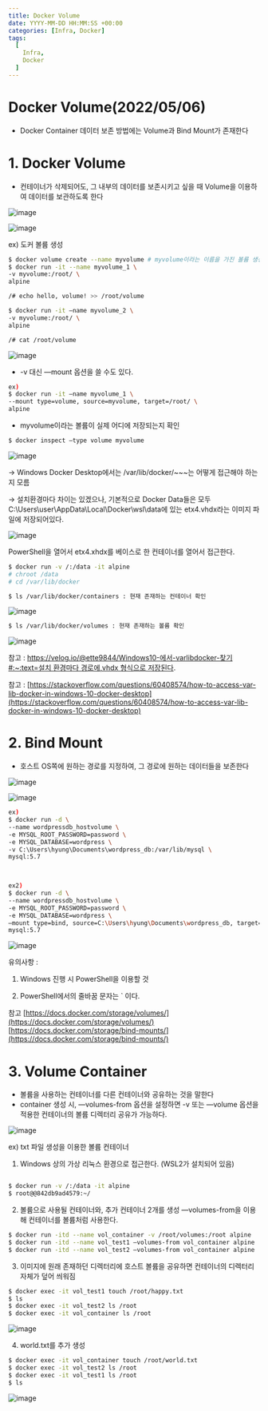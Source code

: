 ```yaml
---
title: Docker Volume
date: YYYY-MM-DD HH:MM:SS +00:00
categories: [Infra, Docker]
tags:
  [
    Infra,
    Docker
  ]
---
```



# Docker Volume(2022/05/06)

- Docker Container 데이터 보존 방법에는 Volume과 Bind Mount가 존재한다

# 1. Docker Volume

- 컨테이너가 삭제되어도, 그 내부의 데이터를 보존시키고 싶을 때 Volume을 이용하여 데이터를 보관하도록 한다

![image](https://user-images.githubusercontent.com/12759500/229355979-248d03f9-c11e-42a5-a3d1-23b33dc2bb82.png)

![image](https://user-images.githubusercontent.com/12759500/229355985-491cd9ff-865b-4e0e-8da0-4711cab515ba.png)

ex) 도커 볼륨 생성

```bash
$ docker volume create --name myvolume # myvolume이라는 이름을 가진 볼륨 생성
$ docker run -it --name myvolume_1 \
-v myvolume:/root/ \
alpine
```

```bash
/# echo hello, volume! >> /root/volume
```

```bash
$ docker run -it —name myvolume_2 \
-v myvolume:/root/ \
alpine
```

```bash
/# cat /root/volume
```

![image](https://user-images.githubusercontent.com/12759500/229356004-4059c350-f3a6-4702-84c0-a44ed48a83d8.png)

- -v 대신 —mount 옵션을 쓸 수도 있다.

```bash
ex)
$ docker run -it —name myvolume_1 \
--mount type=volume, source=myvolume, target=/root/ \
alpine
```

- myvolume이라는 볼륨이 실제 어디에 저장되는지 확인

```bash
$ docker inspect —type volume myvolume
```

![image](https://user-images.githubusercontent.com/12759500/229356015-9dabc70e-2306-4e63-af2b-6d46b9f617a5.png)

→ Windows Docker Desktop에서는 /var/lib/docker/~~~는 어떻게 접근해야 하는지 모름

→ 설치환경마다 차이는 있겠으나, 기본적으로 Docker Data들은 모두
C:\Users\user\AppData\Local\Docker\wsl\data에 있는 etx4.vhdx라는 이미지 파일에 저장되어있다.

![image](https://user-images.githubusercontent.com/12759500/229356033-7ad46094-7786-4658-a058-3d5ab3204e92.png)

PowerShell을 열어서 etx4.xhdx를 베이스로 한 컨테이너를 열어서 접근한다.

```bash
$ docker run -v /:/data -it alpine
# chroot /data
# cd /var/lib/docker
```

```bash
$ ls /var/lib/docker/containers : 현재 존재하는 컨테이너 확인
```

![image](https://user-images.githubusercontent.com/12759500/229356039-a13e62f7-d1c3-4527-a9ed-574bfcda4559.png)

```bash
$ ls /var/lib/docker/volumes : 현재 존재하는 볼륨 확인
```

![image](https://user-images.githubusercontent.com/12759500/229356045-463297ee-70c0-4353-9f81-39a53c550cff.png)

참고 : [https://velog.io/@ette9844/Windows10-에서-varlibdocker-찾기#:~:text=설치 환경마다 경로에,vhdx 형식으로 저장된다](https://velog.io/@ette9844/Windows10-%EC%97%90%EC%84%9C-varlibdocker-%EC%B0%BE%EA%B8%B0#:~:text=%EC%84%A4%EC%B9%98%20%ED%99%98%EA%B2%BD%EB%A7%88%EB%8B%A4%20%EA%B2%BD%EB%A1%9C%EC%97%90,vhdx%20%ED%98%95%EC%8B%9D%EC%9C%BC%EB%A1%9C%20%EC%A0%80%EC%9E%A5%EB%90%9C%EB%8B%A4).

참고 : [https://stackoverflow.com/questions/60408574/how-to-access-var-lib-docker-in-windows-10-docker-desktop](https://stackoverflow.com/questions/60408574/how-to-access-var-lib-docker-in-windows-10-docker-desktop)

# 2. Bind Mount

- 호스트 OS쪽에 원하는 경로를 지정하여, 그 경로에 원하는 데이터들을 보존한다

![image](https://user-images.githubusercontent.com/12759500/229356060-ec078cac-be1d-4ae9-b03d-ac0e871a2af2.png)

![image](https://user-images.githubusercontent.com/12759500/229356067-8dfa5874-c16b-43c1-bfb8-727b42be2805.png)

```bash
ex)
$ docker run -d \
--name wordpressdb_hostvolume \
-e MYSQL_ROOT_PASSWORD=password \
-e MYSQL_DATABASE=wordpress \
-v C:\Users\hyung\Documents\wordpress_db:/var/lib/mysql \
mysql:5.7

 
```

```bash
ex2)
$ docker run -d \
--name wordpressdb_hostvolume \
-e MYSQL_ROOT_PASSWORD=password \
-e MYSQL_DATABASE=wordpress \
—mount type=bind, source=C:\Users\hyung\Documents\wordpress_db, target=/var/lib/mysql \
mysql:5.7
```

![image](https://user-images.githubusercontent.com/12759500/229356087-b49d9654-000f-435b-a234-fc1be0e937b3.png)

유의사항 : 

1) Windows 진행 시 PowerShell을 이용할 것

2) PowerShell에서의 줄바꿈 문자는 ` 이다.

참고
[https://docs.docker.com/storage/volumes/](https://docs.docker.com/storage/volumes/)
[https://docs.docker.com/storage/bind-mounts/](https://docs.docker.com/storage/bind-mounts/)

# 3. Volume Container

- 볼륨을 사용하는 컨테이너를 다른 컨테이너와 공유하는 것을 말한다
- container 생성 시, —volumes-from 옵션을 설정하면 -v 또는 —volume 옵션을 적용한 컨테이너의 볼륨 디렉터리 공유가 가능하다.

![image](https://user-images.githubusercontent.com/12759500/229356095-3908f360-d470-44c7-a172-29eaf7793654.png)

ex) txt 파일 생성을 이용한 볼륨 컨테이너 

1) Windows 상의 가상 리눅스 환경으로 접근한다. (WSL2가 설치되어 있음)

```bash

$ docker run -v /:/data -it alpine
$ root@@842db9ad4579:~/                                                                                                                                                                      
```

2) 볼륨으로 사용될 컨테이너와, 추가 컨테이너 2개를 생성
—volumes-from을 이용해 컨테이너를 볼륨처럼 사용한다.

```bash
$ docker run -itd --name vol_container -v /root/volumes:/root alpine
$ docker run -itd --name vol_test1 —volumes-from vol_container alpine
$ docker run -itd --name vol_test2 —volumes-from vol_container alpine
```

3) 이미지에 원래 존재하던 디렉터리에 
호스트 볼륨을 공유하면 컨테이너의 디렉터리 자체가 덮어 씌워짐

```bash
$ docker exec -it vol_test1 touch /root/happy.txt
$ ls
$ docker exec -it vol_test2 ls /root
$ docker exec -it vol_container ls /root
```

![image](https://user-images.githubusercontent.com/12759500/229356104-79ff145c-6a78-4953-bcb3-44f979242314.png)

4) world.txt를 추가 생성

```bash
$ docker exec -it vol_container touch /root/world.txt
$ docker exec -it vol_test2 ls /root
$ docker exec -it vol_test1 ls /root
$ ls
```

![image](https://user-images.githubusercontent.com/12759500/229356108-6ad8e5d4-6fc2-4023-8663-8acab83bef75.png)



